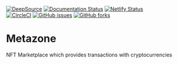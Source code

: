 [![DeepSource](https://deepsource.io/gh/KOSASIH/Metazone.svg/?label=active+issues&show_trend=true&token=OUldJiBXyyndWIItWLe5QOm9)](https://deepsource.io/gh/KOSASIH/Metazone/?ref=repository-badge)
[![Documentation Status](https://readthedocs.org/projects/metazone/badge/?version=latest)](https://metazone.readthedocs.io/en/latest/?badge=latest)
[![Netlify Status](https://api.netlify.com/api/v1/badges/94d79b95-b047-4063-bd88-97d455a2d699/deploy-status)](https://app.netlify.com/sites/metazone/deploys)     
[![CircleCI](https://circleci.com/gh/KOSASIH/Metazone/tree/circleci-project-setup.svg?style=svg)](https://circleci.com/gh/KOSASIH/Metazone/tree/circleci-project-setup)
[![GitHub issues](https://img.shields.io/github/issues/KOSASIH/Metazone)](https://github.com/KOSASIH/Metazone/issues)
[![GitHub forks](https://img.shields.io/github/forks/KOSASIH/Metazone)](https://github.com/KOSASIH/Metazone/network)



# Metazone
NFT Marketplace which provides transactions with cryptocurrencies
